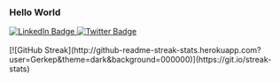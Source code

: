 ### Hello World
<div id="badges">
  <a href="https://www.linkedin.com/in/piotr-gerke-137a05214/">
    <img src="https://img.shields.io/badge/LinkedIn-blue?style=for-the-badge&logo=linkedin&logoColor=white" alt="LinkedIn Badge"/>
  </a>
  <a href="https://twitter.com/piotrgerke">
    <img src="https://img.shields.io/badge/Twitter-blue?style=for-the-badge&logo=twitter&logoColor=white" alt="Twitter Badge"/>
  </a>
</div>
<br/>
[![GitHub Streak](http://github-readme-streak-stats.herokuapp.com?user=Gerkep&theme=dark&background=000000)](https://git.io/streak-stats)
